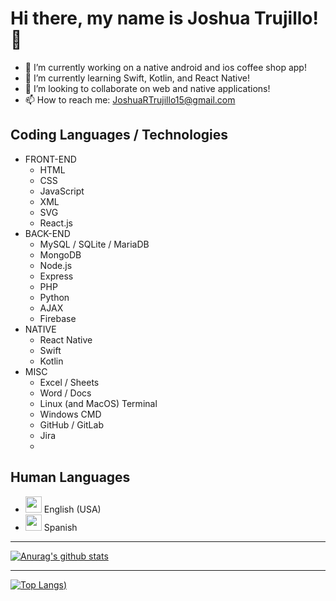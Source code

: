 # Hi there, my name is Joshua Trujillo! 👋

- 🔭 I’m currently working on a native android and ios coffee shop app!
- 🌱 I’m currently learning Swift, Kotlin, and React Native!
- 👯 I’m looking to collaborate on web and native applications!
- 📫 How to reach me: JoshuaRTrujillo15@gmail.com

## Coding Languages / Technologies

- FRONT-END
  - HTML
  - CSS
  - JavaScript
  - XML
  - SVG
  - React.js
- BACK-END
  - MySQL / SQLite / MariaDB
  - MongoDB
  - Node.js
  - Express
  - PHP
  - Python
  - AJAX
  - Firebase
- NATIVE
  - React Native
  - Swift
  - Kotlin
- MISC
  - Excel / Sheets
  - Word / Docs
  - Linux (and MacOS) Terminal
  - Windows CMD
  - GitHub / GitLab
  - Jira
  - 

## Human Languages

- <img width="26px" src="https://img.icons8.com/cute-clipart/64/000000/usa.png"/> English (USA)
- <img width="26px" src="https://img.icons8.com/cute-clipart/64/000000/spain-2.png"/> Spanish

---

[![Anurag's github stats](https://github-readme-stats.vercel.app/api?username=JoshuaTrujillo15&count_private=true&show_icons=true&title_color=ffffff&text_color=ffffff&icon_color=ffffff&bg_color=45,6d17cb,2876f9)](https://github.com/anuraghazra/github-readme-stats)

---

[![Top Langs](https://github-readme-stats.vercel.app/api/top-langs/?username=JoshuaTrujillo15&title_color=ffffff&text_color=ffffff&icon_color=ffffff&bg_color=45,6d17cb,2876f9))](https://github.com/anuraghazra/github-readme-stats)
